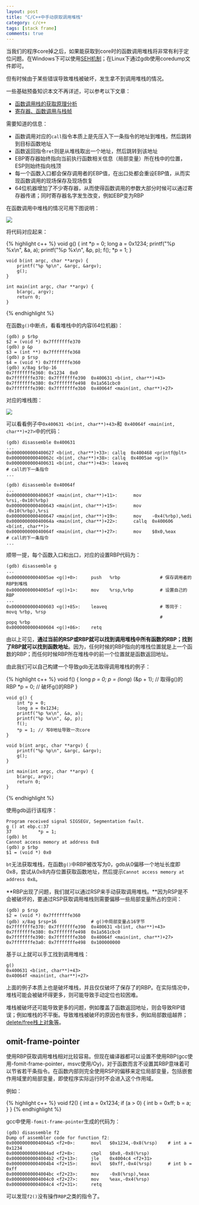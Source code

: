 ```yaml
---
layout: post
title: "C/C++中手动获取调用堆栈"
category: c/c++
tags: [stack frame]
comments: true
---
```


当我们的程序core掉之后，如果能获取到core时的函数调用堆栈将非常有利于定位问题。在Windows下可以使用[SEH机制](http://blog.csdn.net/starlee/article/details/6630816)；在Linux下通过gdb使用coredump文件即可。

但有时候由于某些错误导致堆栈被破坏，发生拿不到调用堆栈的情况。

一些基础预备知识本文不再详述，可以参考以下文章：

* [函数调用栈的获取原理分析](http://hutaow.com/blog/2013/10/15/dump-stack/)
* [寄存器、函数调用与栈帧](http://www.findfunaax.com/notes/file/262)

需要知道的信息：

* 函数调用对应的`call`指令本质上是先压入下一条指令的地址到堆栈，然后跳转到目标函数地址
* 函数返回指令`ret`则是从堆栈取出一个地址，然后跳转到该地址
* EBP寄存器始终指向当前执行函数相关信息（局部变量）所在栈中的位置，ESP则始终指向栈顶
* 每一个函数入口都会保存调用者的EBP值，在出口处都会重设EBP值，从而实现函数调用的现场保存及现场恢复
* 64位机器增加了不少寄存器，从而使得函数调用的参数大部分时候可以通过寄存器传递；同时寄存器名字发生改变，例如EBP变为RBP

在函数调用中堆栈的情况可用下图说明：
<!-- more -->
![](/assets/res/stack_frame/stack_frame.png)

将代码对应起来：

{% highlight c++ %}
    void g() {
        int *p = 0;
        long a = 0x1234;
        printf("%p %x\n", &a, a);
        printf("%p %x\n", &p, p);
        f();
        *p = 1;
    }

    void b(int argc, char **argv) {
        printf("%p %p\n", &argc, &argv);
        g();
    }

    int main(int argc, char **argv) {
        b(argc, argv);
        return 0;
    }
{% endhighlight %}

在函数`g()`中断点，看看堆栈中的内容(64位机器)：

    (gdb) p $rbp
    $2 = (void *) 0x7fffffffe370
    (gdb) p &p
    $3 = (int **) 0x7fffffffe368
    (gdb) p $rsp
    $4 = (void *) 0x7fffffffe360
    (gdb) x/8ag $rbp-16
    0x7fffffffe360: 0x1234  0x0
    0x7fffffffe370: 0x7fffffffe390  0x400631 <b(int, char**)+43>
    0x7fffffffe380: 0x7fffffffe498  0x1a561cbc0
    0x7fffffffe390: 0x7fffffffe3b0  0x40064f <main(int, char**)+27>

对应的堆栈图：

![](/assets/res/stack_frame/stack_frame_ex.png)

可以看看例子中`0x400631 <b(int, char**)+43>`和` 0x40064f <main(int, char**)+27>`中的代码：

    (gdb) disassemble 0x400631
    ...
    0x0000000000400627 <b(int, char**)+33>: callq  0x400468 <printf@plt>
    0x000000000040062c <b(int, char**)+38>: callq  0x4005ae <g()>
    0x0000000000400631 <b(int, char**)+43>: leaveq                           # call的下一条指令
    ...

    (gdb) disassemble 0x40064f
    ... 
    0x000000000040063f <main(int, char**)+11>:      mov    %rsi,-0x10(%rbp)
    0x0000000000400643 <main(int, char**)+15>:      mov    -0x10(%rbp),%rsi
    0x0000000000400647 <main(int, char**)+19>:      mov    -0x4(%rbp),%edi
    0x000000000040064a <main(int, char**)+22>:      callq  0x400606 <b(int, char**)>
    0x000000000040064f <main(int, char**)+27>:      mov    $0x0,%eax         # call的下一条指令
    ...

顺带一提，每个函数入口和出口，对应的设置RBP代码为：

    (gdb) disassemble g
    ...
    0x00000000004005ae <g()+0>:     push   %rbp               # 保存调用者的RBP到堆栈
    0x00000000004005af <g()+1>:     mov    %rsp,%rbp          # 设置自己的RBP
    ...
    0x0000000000400603 <g()+85>:    leaveq                    # 等同于：movq %rbp, %rsp
                                                              #         popq %rbp
    0x0000000000400604 <g()+86>:    retq                      

由以上可见，**通过当前的RSP或RBP就可以找到调用堆栈中所有函数的RBP；找到了RBP就可以找到函数地址**。因为，任何时候的RBP指向的堆栈位置就是上一个函数的RBP；而任何时候RBP所在堆栈中的前一个位置就是函数返回地址。

由此我们可以自己构建一个导致gdb无法取得调用堆栈的例子：


{% highlight c++ %}
    void f() {
        long *p = 0;
        p = (long*) (&p + 1); // 取得g()的RBP
        *p = 0;  // 破坏g()的RBP
    }

    void g() {
        int *p = 0;
        long a = 0x1234;
        printf("%p %x\n", &a, a);
        printf("%p %x\n", &p, p);
        f();
        *p = 1; // 写0地址导致一次core
    }

    void b(int argc, char **argv) {
        printf("%p %p\n", &argc, &argv);
        g();
    }

    int main(int argc, char **argv) {
        b(argc, argv);
        return 0;
    }
{% endhighlight %}

使用gdb运行该程序：

    Program received signal SIGSEGV, Segmentation fault.
    g () at ebp.c:37
    37          *p = 1;
    (gdb) bt
    Cannot access memory at address 0x8
    (gdb) p $rbp
    $1 = (void *) 0x0


`bt`无法获取堆栈，在函数`g()`中RBP被改写为0，gdb从0偏移一个地址长度即0x8，尝试从0x8内存位置获取函数地址，然后提示`Cannot access memory at address 0x8`。

**RBP出现了问题，我们就可以通过RSP来手动获取调用堆栈。**因为RSP是不会被破坏的，要通过RSP获取调用堆栈则需要偏移一些局部变量所占的空间：

    (gdb) p $rsp
    $2 = (void *) 0x7fffffffe360
    (gdb) x/8ag $rsp+16             # g()中局部变量占16字节
    0x7fffffffe370: 0x7fffffffe390  0x400631 <b(int, char**)+43>
    0x7fffffffe380: 0x7fffffffe498  0x1a561cbc0
    0x7fffffffe390: 0x7fffffffe3b0  0x40064f <main(int, char**)+27>
    0x7fffffffe3a0: 0x7fffffffe498  0x100000000

基于以上就可以手工找到调用堆栈：

    g()
    0x400631 <b(int, char**)+43>
    0x40064f <main(int, char**)+27>

上面的例子本质上也是破坏堆栈，并且仅仅破坏了保存了的RBP。在实际情况中，堆栈可能会被破坏得更多，则可能导致手动定位也较困难。

堆栈被破坏还可能导致更多的问题，例如覆盖了函数返回地址，则会导致RIP错误；例如堆栈的不平衡。导致堆栈被破坏的原因也有很多，例如局部数组越界；[delete/free栈上对象等](http://codemacro.com/2013/08/15/debug-esp-bug/)。

## omit-frame-pointer

使用RBP获取调用堆栈相对比较容易。但现在编译器都可以设置不使用RBP(gcc使用-fomit-frame-pointer，msvc使用/Oy)，对于函数而言不设置其RBP意味着可以节省若干条指令。在函数内部则完全使用RSP的偏移来定位局部变量，包括嵌套作用域里的局部变量，即使程序实际运行时不会进入这个作用域。

例如：

{% highlight c++ %}
    void f2() {
        int a = 0x1234;
        if (a > 0) {
            int b = 0xff;
            b = a;
        }
    }
{% endhighlight %}

gcc中使用`-fomit-frame-pointer`生成的代码为：

    (gdb) disassemble f2
    Dump of assembler code for function f2:
    0x00000000004004a5 <f2+0>:      movl   $0x1234,-0x8(%rsp)    # int a = 0x1234
    0x00000000004004ad <f2+8>:      cmpl   $0x0,-0x8(%rsp)       
    0x00000000004004b2 <f2+13>:     jle    0x4004c4 <f2+31>      
    0x00000000004004b4 <f2+15>:     movl   $0xff,-0x4(%rsp)      # int b = 0xff
    0x00000000004004bc <f2+23>:     mov    -0x8(%rsp),%eax
    0x00000000004004c0 <f2+27>:     mov    %eax,-0x4(%rsp)
    0x00000000004004c4 <f2+31>:     retq

可以发现`f2()`没有操作`RBP`之类的指令了。



